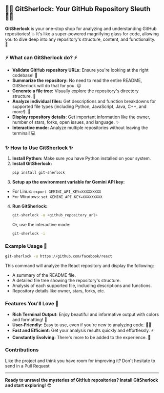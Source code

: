 ## 🕵️‍♀️ GitSherlock: Your GitHub Repository Sleuth 🕵️‍♀️

**GitSherlock** is your one-stop shop for analyzing and understanding GitHub repositories! 💥 It's like a super-powered magnifying glass for code, allowing you to dive deep into any repository's structure, content, and functionality. 🔭

### ⚡ What can GitSherlock do? ⚡

* **Validate GitHub repository URLs:**  Ensure you're looking at the right codebase! 🔐
* **Summarize the repository:** No need to read the entire README, GitSherlock will do that for you. 😉
* **Generate a file tree:**  Visually explore the repository's directory structure. 🌳
* **Analyze individual files:**  Get descriptions and function breakdowns for supported file types (including Python, JavaScript, Java, C++, and more!). 🧠
* **Display repository details:**  Get important information like the owner, number of stars, forks, open issues, and language. ✨
* **Interactive mode:**  Analyze multiple repositories without leaving the terminal! 💻

### ✨ How to Use GitSherlock ✨

1. **Install Python:** Make sure you have Python installed on your system.
2. **Install GitSherlock:**
    ```bash
   pip install git-sherlock 
   ```
3. **Setup up the environment variable for Gemini API key:**
  - For Linux:
    ```export GEMINI_API_KEY=XXXXXXXXX```
  - For Windows:
    ```set GEMINI_API_KEY=XXXXXXXXX```
4. **Run GitSherlock:** 
   ```bash
   git-sherlock -u <github_repository_url>
   ```
   Or, use the interactive mode:
   ```bash
   git-sherlock -i 
   ```

### Example Usage 🚀

```bash
git-sherlock -u https://github.com/facebook/react
```

This command will analyze the React repository and display the following:

* A summary of the README file.
* A detailed file tree showing the repository's structure.
* Analysis of each supported file, including descriptions and functions.
* Repository details like owner, stars, forks, etc.

### Features You'll Love 🎉

* **Rich Terminal Output:**  Enjoy beautiful and informative output with colors and formatting! 🌈
* **User-Friendly:**  Easy to use, even if you're new to analyzing code. 🧑‍💻
* **Fast and Efficient:**  Get your analysis results quickly and effortlessly. ⚡️
* **Constantly Evolving:**  There's more to be added to the experience. 🚀

### Contributions

Like the project and think you have room for improving it? Don't hesitate to send in a Pull Request

---

**Ready to unravel the mysteries of GitHub repositories?  Install GitSherlock and start exploring!** 😎
